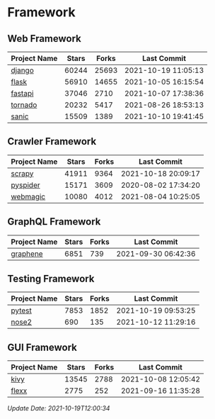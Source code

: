 # Framework

## Web Framework
| Project Name | Stars | Forks | Last Commit |
| ------------ | ----- | ----- | ----------- |
| [django](https://github.com/django/django) | 60244 | 25693 | 2021-10-19 11:05:13 |
| [flask](https://github.com/pallets/flask) | 56910 | 14655 | 2021-10-05 16:15:54 |
| [fastapi](https://github.com/tiangolo/fastapi) | 37046 | 2710 | 2021-10-07 17:38:36 |
| [tornado](https://github.com/tornadoweb/tornado) | 20232 | 5417 | 2021-08-26 18:53:13 |
| [sanic](https://github.com/sanic-org/sanic) | 15509 | 1389 | 2021-10-10 19:41:45 |

## Crawler Framework
| Project Name | Stars | Forks | Last Commit |
| ------------ | ----- | ----- | ----------- |
| [scrapy](https://github.com/scrapy/scrapy) | 41911 | 9364 | 2021-10-18 20:09:17 |
| [pyspider](https://github.com/binux/pyspider) | 15171 | 3609 | 2020-08-02 17:34:20 |
| [webmagic](https://github.com/code4craft/webmagic) | 10080 | 4012 | 2021-08-04 10:25:05 |

## GraphQL Framework
| Project Name | Stars | Forks | Last Commit |
| ------------ | ----- | ----- | ----------- |
| [graphene](https://github.com/graphql-python/graphene) | 6851 | 739 | 2021-09-30 06:42:36 |

## Testing Framework
| Project Name | Stars | Forks | Last Commit |
| ------------ | ----- | ----- | ----------- |
| [pytest](https://github.com/pytest-dev/pytest) | 7853 | 1852 | 2021-10-19 09:53:25 |
| [nose2](https://github.com/nose-devs/nose2) | 690 | 135 | 2021-10-12 11:29:16 |

## GUI Framework
| Project Name | Stars | Forks | Last Commit |
| ------------ | ----- | ----- | ----------- |
| [kivy](https://github.com/kivy/kivy) | 13545 | 2788 | 2021-10-08 12:05:42 |
| [flexx](https://github.com/flexxui/flexx) | 2775 | 252 | 2021-09-16 11:35:28 |

*Update Date: 2021-10-19T12:00:34*